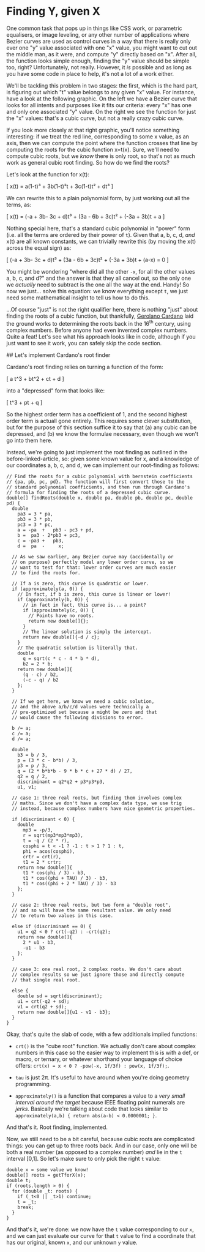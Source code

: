 # Finding Y, given X

One common task that pops up in things like CSS work, or parametric equalisers, or image leveling, or any other number of applications where Bezier curves are used as control curves in a way that there is really only ever one "y" value associated with one "x" value,  you might want to cut out the middle man, as it were, and compute "y" directly based on "x". After all, the function looks simple enough, finding the "y" value should be simple too, right? Unfortunately, not really. However, it _is_ possible and as long as you have some code in place to help, it's not a lot of a work either.

We'll be tackling this problem in two stages: the first, which is the hard part, is figuring out which "t" value belongs to any given "x" value. For instance, have a look at the following graphic. On the left we have a Bezier curve that looks for all intents and purposes like it fits our criteria: every "x" has one and only one associated "y" value. On the right we see the function for just the "x" values: that's a cubic curve, but not a really crazy cubic curve.

<Graphic title="Finding t, given x=x(t). Left: our curve, right: the x=x(t) function" setup={this.tforx.setup} draw={this.tforx.draw} onMouseMove={this.onMouseMove} />

If you look more closely at that right graphic, you'll notice something interesting: if we treat the red line, corresponding to some x value, as an axis, then we can compute the point where the function crosses that line by computing the roots for the cubic function x=t(x). Sure, we'll need to compute cubic roots, but we _know_ there is only root, so that's not as much work as general cubic root finding. So how do we find the roots?

Let's look at the function for x(t):

\[
    x(t) = a(1-t)³ + 3b(1-t)²t + 3c(1-t)t² + dt³
\]

We can rewrite this to a plain polynomial form, by just working out all the terms, as:

\[
    x(t) = (-a + 3b- 3c + d)t³ + (3a - 6b + 3c)t² + (-3a + 3b)t + a
\]

Nothing special here, that's a standard cubic polynomial in "power" form (i.e. all the terms are ordered by their power of `t`). Given that a, b, c, d, _and_ x(t) are all known constants, we can trivially rewrite this (by moving the x(t) across the equal sign) as:

\[
    (-a + 3b- 3c + d)t³ + (3a - 6b + 3c)t² + (-3a + 3b)t + (a-x) = 0
\]

You might be wondering "where did all the other `-x`, for all the other values a, b, c, and d?" and the answer is that they all cancel out, so the only one we _actually_ need to subtract is the one all the way at the end. Handy! So now we just... solve this equation: we know everything except `t`, we just need some mathematical insight to tell us how to do this.

...Of course "just" is not the right qualifier here, there is nothing "just" about finding the roots of a cubic function, but thankfully, [Gerolano Cardano](http://www.trans4mind.com/personal_development/mathematics/polynomials/cubicAlgebra.htm) laid the ground works to determining the roots back in the 16<sup>th</sup> century, using complex numbers. Before anyone had even invented complex numbers. Quite a feat! Let's see what his approach looks like in code, although if you just want to see it work, you can safely skip the code section.

<div className="howtocode">
## Let's implement Cardano's root finder

Cardano's root finding relies on turning a function of the form:

\[
  a t^3 + bt^2 + ct + d
\]

into a "depressed" form that looks like:

\[
  t^3 + pt + q
\]

So the highest order term has a coefficient of 1, and the second highest order term is actuall gone entirely. This requires some clever substitution, but for the purpose of this section suffice it to say that (a) any cubic can be depressed, and (b) we know the formulae necessary, even though we won't go into them here.

Instead, we're going to just implement the root finding as outlined in the before-linked-article, so: given some known value for x, and a knowledge of our coordinates a, b, c, and d, we can implement our root-finding as follows:

```
// Find the roots for a cubic polynomial with bernstein coefficients
// {pa, pb, pc, pd}. The function will first convert those to the
// standard polynomial coefficients, and then run through Cardano's
// formula for finding the roots of a depressed cubic curve.
double[] findRoots(double x, double pa, double pb, double pc, double pd) {
  double
    pa3 = 3 * pa,
    pb3 = 3 * pb,
    pc3 = 3 * pc,
    a = -pa  +   pb3 - pc3 + pd,
    b =  pa3 - 2*pb3 + pc3,
    c = -pa3 +   pb3,
    d =  pa  -     x;

  // As we saw earlier, any Bezier curve may (accidentally or
  // on purpose) perfectly model any lower order curve, so we
  // want to test for that: lower order curves are much easier
  // to find the roots for.

  // If a is zero, this curve is quadratic or lower.
  if (approximately(a, 0)) {
    // In fact, if b is zero, this curve is linear or lower!
    if (approximately(b, 0)) {
      // in fact in fact, this curve is... a point?
      if (approximately(c, 0)) {
        // Points have no roots.
        return new double[]{};
      }
      // The linear solution is simply the intercept.
      return new double[]{-d / c};
    }
    // The quadratic solution is literally that.
    double
      q = sqrt(c * c - 4 * b * d),
      b2 = 2 * b;
    return new double[]{
      (q - c) / b2,
      (-c - q) / b2
    };
  }

  // If we get here, we know we need a cubic solution,
  // and the above a/b/c/d values were technically a
  // pre-optimized set because a might be zero and that
  // would cause the following divisions to error.

  b /= a;
  c /= a;
  d /= a;

  double
    b3 = b / 3,
    p = (3 * c - b*b) / 3,
    p3 = p / 3,
    q = (2 * b*b*b - 9 * b * c + 27 * d) / 27,
    q2 = q / 2,
    discriminant = q2*q2 + p3*p3*p3,
    u1, v1;

  // case 1: three real roots, but finding them involves complex
  // maths. Since we don't have a complex data type, we use trig
  // instead, because complex numbers have nice geometric properties.

  if (discriminant < 0) {
    double
      mp3 = -p/3,
      r = sqrt(mp3*mp3*mp3),
      t = -q / (2 * r),
      cosphi = t < -1 ? -1 : t > 1 ? 1 : t,
      phi = acos(cosphi),
      crtr = crt(r),
      t1 = 2 * crtr;
    return new double[]{
      t1 * cos(phi / 3) - b3,
      t1 * cos((phi + TAU) / 3) - b3,
      t1 * cos((phi + 2 * TAU) / 3) - b3
    };
  }

  // case 2: three real roots, but two form a "double root",
  // and so will have the same resultant value. We only need
  // to return two values in this case.

  else if (discriminant == 0) {
    u1 = q2 < 0 ? crt(-q2) : -crt(q2);
    return new double[]{
      2 * u1 - b3,
      -u1 - b3
    };
  }

  // case 3: one real root, 2 complex roots. We don't care about
  // complex results so we just ignore those and directly compute
  // that single real root.

  else {
    double sd = sqrt(discriminant);
    u1 = crt(-q2 + sd);
    v1 = crt(q2 + sd);
    return new double[]{u1 - v1 - b3};
  }
}
```

Okay, that's quite the slab of code, with a few additionals implied functions:

- `crt()` is the "cube root" function. We actually don't care about complex numbers in this case so the easier way to implement this is with a def, or macro, or ternary, or whatever shorthand your language of choice offers: `crt(x) = x < 0 ? -pow(-x, 1f/3f) : pow(x, 1f/3f);`.

- `tau` is just 2π. It's useful to have around when you're doing geometry programming.

- `approximately()` is a function that compares a value to a _very small interval around the target_ because IEEE floating point numerals are _jerks_. Basically we're talking about code that looks similar to `approximately(a,b) { return abs(a-b) < 0.0000001; }`.

And that's it. Root finding, implemented.

</div>

Now, we still need to be a bit careful, because cubic roots are complicated things: you can get up to three roots back. And in our case, only one will be both a real number (as opposed to a complex number) _and_ lie in the `t` interval [0,1]. So let's make sure to only pick the right `t` value:

    double x = some value we know!
    double[] roots = getTforX(x);
    double t;
    if (roots.length > 0) {
      for (double _t: roots) {
        if (_t<0 || _t>1) continue;
        t = _t;
        break;
      }
    }

And that's it, we're done: we now have the `t` value corresponding to our `x`, and we can just evaluate our curve for that `t` value to find a coordinate that has our original, known `x`, and our unknown `y` value.

<Graphic title="Finding y(t), by finding t, given x=x(t)" setup={this.yforx.setup} draw={this.yforx.draw} onMouseMove={this.onMouseMove} />
